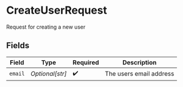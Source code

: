 # CreateUserRequest

Request for creating a new user


## Fields

| Field                   | Type                    | Required                | Description             |
| ----------------------- | ----------------------- | ----------------------- | ----------------------- |
| `email`                 | *Optional[str]*         | :heavy_check_mark:      | The users email address |